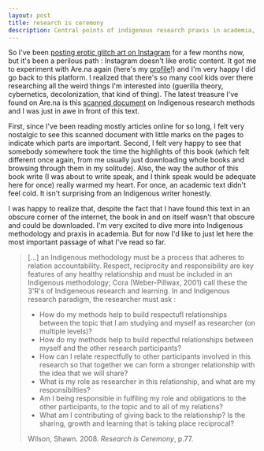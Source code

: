 ```yaml
---
layout: post
title: research is ceremony
description: Central points of indigenous research praxis in academia, a framework to decolonize the production of knowledge, 
---
```


So I've been [posting erotic glitch art on Instagram](https://www.instagram.com/_theglitchwitch_/) for a few months now, but it's been a perilous path : Instagram doesn't like erotic content. It got me to experiment with Are.na again (here's my [profile](https://www.are.na/ari-b)!) and I'm very happy I did go back to this platform. I realized that there's so many cool kids over there researching all the weird things I'm interested into (guerilla theory, cybernetics, decolonization, that kind of thing). The latest treasure I've found on Are.na is this [scanned document](https://www.are.na/block/8391892) on Indigenous research methods and I was just in awe in front of this text.

First, since I've been reading mostly articles online for so long, I felt very nostalgic to see this scanned document with little marks on the pages to indicate which parts are important. Second, I felt very happy to see that somebody somewhere took the time the highlights of this book (which felt different once again, from me usually just downloading whole books and browsing through them in my solitude). Also, the way the author of this book write (I was about to write speak, and I think speak would be adequate here for once) really warmed my heart. For once, an academic text didn't feel cold. It isn't surprising from an Indigenous writer honestly. 

I was happy to realize that, despite the fact that I have found this text in an obscure corner of the internet, the book in and on itself wasn't that obscure and could be downloaded. I'm very excited to dive more into Indigenous methodology and praxis in academia. But for now I'd like to just let here the most important passage of what I've read so far.

>[...] an Indigenous methodology must be a process that adheres to relation accountability. Respect, reciprocity and responsibility are key features of any healthy relationship and must be included in an Indigenous methodology; Cora (Weber-Pillwax, 2001) call these the 3'R's of Indigeneous research and learning. In and Indigenous research paradigm, the researcher must ask :
>
> - How do my methods help to build respectufl relationships between the topic that I am studying and myself as researcher (on multiple levels)?
> - How do my methods help to build repectful relationships between myself and the other research participants?
> - How can I relate respectfully to other participants involved in this research so that together we can form a stronger relationship with the idea that we will share?
> - What is my role as researcher in  this relationship, and what are my responsibilties?
> - Am I being responsible in fulfiling my role and obligations to the other participants, to the topic and to all of my relations?
> - What am I contributing of giving back to the relationship? Is the sharing, growth and learning that is taking place reciprocal?
> 
> Wilson, Shawn. 2008. *Research is Ceremony*, p.77. 
